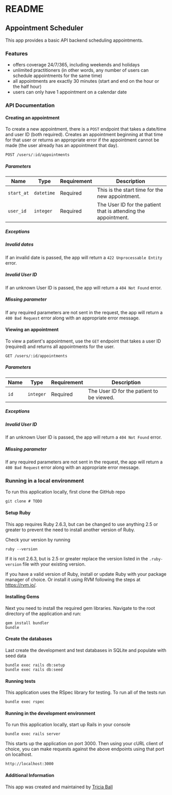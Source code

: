 # README

## Appointment Scheduler
This app provides a basic API backend scheduling appointments.

### Features
* offers coverage 24/7/365, including weekends and holidays
* unlimited practitioners (in other words, any number of users can schedule
  appointments for the same time)
* all appointments are exactly 30 minutes (start and end on the hour or the half
hour)
* users can only have 1 appointment on a calendar date

### API Documentation
#### Creating an appointment
To create a new appointment, there is a `POST` endpoint that takes a date/time
and user ID (both required). Creates an appointment beginning at that time for
that user or returns an appropriate error if the appointment cannot be made
(the user already has an appointment that day).

```
POST /users/:id/appointments
```

##### Parameters
| Name | Type | Requirement| Description |
|------|------|------------|-------------|
| `start_at` | `datetime` | Required | This is the start time for the new appointment. |
| `user_id` | `integer` | Required | The User ID for the patient that is attending the appointment. |

##### Exceptions
##### Invalid dates
If an invalid date is passed, the app will return a `422 Unprocessable Entity` error.

##### Invalid User ID
If an unknown User ID is passed, the app will return a `404 Not Found` error.

##### Missing parameter
If any required parameters are not sent in the request, the app will return a
`400 Bad Request` error along with an appropriate error message.

#### Viewing an appointment
To view a patient's appointment, use the `GET` endpoint that takes a user ID
(required) and returns all appointments for the user.

```
GET /users/:id/appointments
```

##### Parameters

| Name | Type | Requirement| Description |
|------|------|------------|-------------|
| `id` | `integer` | Required | The User ID for the patient to be viewed. |

##### Exceptions
##### Invalid User ID
If an unknown User ID is passed, the app will return a `404 Not Found` error.

##### Missing parameter
If any required parameters are not sent in the request, the app will return a
`400 Bad Request` error along with an appropriate error message.

### Running in a local environment
To run this application locally, first clone the GitHub repo
```
git clone # TODO
```

#### Setup Ruby
This app requires Ruby 2.6.3, but can be changed to use anything 2.5 or greater
to prevent the need to install another version of Ruby.

Check your version by running
```
ruby --version
```

If it is not 2.6.3, but is 2.5 or greater replace the version listed in the
`.ruby-version` file with your existing version.

If you have a valid version of Ruby, install or update Ruby with your package manager of choice. Or
install it using RVM following the steps at https://rvm.io/.

#### Installing Gems
Next you need to install the required gem libraries. Navigate to the root directory of the application and run:
```
gem install bundler
bundle
```

#### Create the databases
Last create the development and test databases in SQLite and populate with seed data
```
bundle exec rails db:setup
bundle exec rails db:seed
```

#### Running tests
This application uses the RSpec library for testing. To run all of the tests run
```
bundle exec rspec
```

#### Running in the development environment
To run this application locally, start up Rails in your console
```
bundle exec rails server
```

This starts up the application on port 3000. Then using your cURL client of choice, you can make requests
against the above endpoints using that port on localhost.
```
http://localhost:3000
```

#### Additional Information
This app was created and maintained by [Tricia Ball](https://github.com/tlball)
